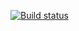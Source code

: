 [![Build status](https://ci.appveyor.com/api/projects/status/bt4ccf30j61jwd9d/branch/master?svg=true)](https://ci.appveyor.com/project/aledavydkin/js-2lvl-7-1/branch/master)
